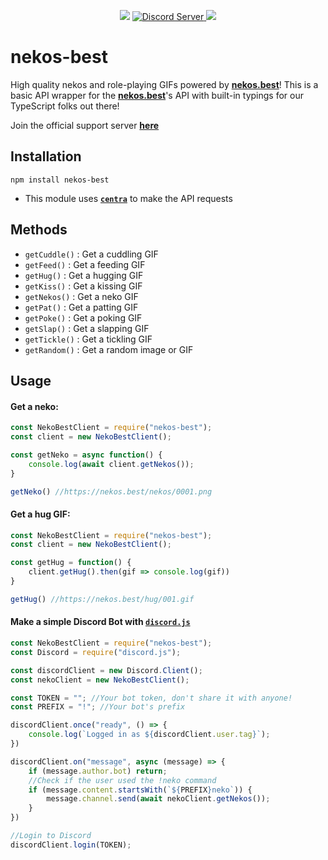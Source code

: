 <div  align="center">
<p>
<img  src="https://dummyimage.com/2x20/ff00ae/ff00ae.png" /></a>
<a  href="https://discord.gg/qKHGJXZQSu"><img  src="https://discord.com/api/guilds/793810017681276960/widget.png"  alt="Discord Server" />
<img  src="https://dummyimage.com/2x20/ff00ae/ff00ae.png" /></a>
</p>
</div>

# nekos-best
High quality nekos and role-playing GIFs powered by **[nekos.best](https://nekos.best)**!
This is a basic API wrapper for the **[nekos.best](https://nekos.best)**'s API with built-in typings for our TypeScript folks out there!

Join the official support server **[here](https://discord.gg/qKHGJXZQSu)**

## Installation

```npm install nekos-best```

 - This module uses **[`centra`](https://www.npmjs.com/package/centra)** to make the API requests

## Methods

- `getCuddle()` : Get a cuddling GIF
- `getFeed()` : Get a feeding GIF
- `getHug()` : Get a hugging GIF
- `getKiss()` : Get a kissing GIF
- `getNekos()` : Get a neko GIF
- `getPat()` : Get a patting GIF
- `getPoke()` : Get a poking GIF
- `getSlap()` : Get a slapping GIF
- `getTickle()` : Get a tickling GIF
- `getRandom()` : Get a random image or GIF

## Usage

#### Get a neko:
```js
const NekoBestClient = require("nekos-best");
const client = new NekoBestClient();

const getNeko = async function() {
	console.log(await client.getNekos());
}

getNeko() //https://nekos.best/nekos/0001.png
```

#### Get a hug GIF:
```js
const NekoBestClient = require("nekos-best");
const client = new NekoBestClient();

const getHug = function() {
	client.getHug().then(gif => console.log(gif))
}

getHug() //https://nekos.best/hug/001.gif
```

#### Make a simple Discord Bot with [`discord.js`](https://www.npmjs.com/package/discord.js)

```js
const NekoBestClient = require("nekos-best");
const Discord = require("discord.js");

const discordClient = new Discord.Client();
const nekoClient = new NekoBestClient();

const TOKEN = ""; //Your bot token, don't share it with anyone!
const PREFIX = "!"; //Your bot's prefix

discordClient.once("ready", () => {
    console.log(`Logged in as ${discordClient.user.tag}`);
})

discordClient.on("message", async (message) => {
    if (message.author.bot) return;
    //Check if the user used the !neko command
    if (message.content.startsWith(`${PREFIX}neko`)) {
        message.channel.send(await nekoClient.getNekos());
    }
})

//Login to Discord
discordClient.login(TOKEN);
```